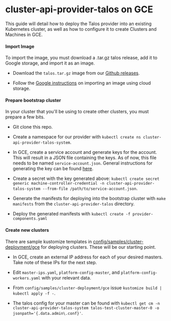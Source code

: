 # cluster-api-provider-talos on GCE

This guide will detail how to deploy the Talos provider into an existing Kubernetes cluster, as well as how to configure it to create Clusters and Machines in GCE.

#### Import Image

To import the image, you must download a .tar.gz talos release, add it to Google storage, and import it as an image.

- Download the `talos.tar.gz` image from our [Github releases](https://github.com/talos-systems/talos/releases).

- Follow the [Google instructions](https://cloud.google.com/compute/docs/images/import-existing-image#import_image) on importing an image using cloud storage.


#### Prepare bootstrap cluster

In your cluster that you'll be using to create other clusters, you must prepare a few bits.

- Git clone this repo.

- Create a namespace for our provider with `kubectl create ns cluster-api-provider-talos-system`.

- In GCE, create a service account and generate keys for the account. This will result in a JSON file containing the keys. As of now, this file needs to be named `service-account.json`. General instructions for generating the key can be found [here](https://cloud.google.com/iam/docs/creating-managing-service-account-keys).

- Create a secret with the key generated above: `kubectl create secret generic machine-controller-credential -n cluster-api-provider-talos-system --from-file /path/to/service-account.json`.

- Generate the manifests for deploying into the bootstrap cluster with `make manifests` from the `cluster-api-provider-talos` directory.

- Deploy the generated manifests with `kubectl create -f provider-components.yaml`


#### Create new clusters

There are sample kustomize templates in [config/samples/cluster-deployment/gce](../config/samples/cluster-deployment/gce) for deploying clusters. These will be our starting point.

- In GCE, create an external IP address for each of your desired masters. Take note of these IPs for the next step.

- Edit `master-ips.yaml`, `platform-config-master`, and `platform-config-workers.yaml` with your relevant data. 

- From `config/samples/cluster-deployment/gce` issue `kustomize build | kubectl apply -f -`.

- The talos config for your master can be found with `kubectl get cm -n cluster-api-provider-talos-system talos-test-cluster-master-0 -o jsonpath='{.data.admin\.conf}'`.